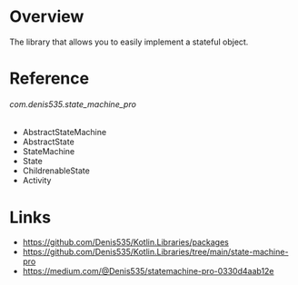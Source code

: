 # Overview
The library that allows you to easily implement a stateful object.

# Reference

###### com.denis535.state_machine_pro

- AbstractStateMachine
- AbstractState
- StateMachine
- State
- ChildrenableState
- Activity

# Links

- https://github.com/Denis535/Kotlin.Libraries/packages
- https://github.com/Denis535/Kotlin.Libraries/tree/main/state-machine-pro
- https://medium.com/@Denis535/statemachine-pro-0330d4aab12e
